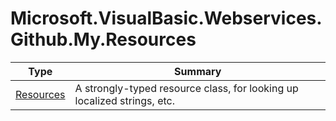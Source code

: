 ﻿
# Microsoft.VisualBasic.Webservices.Github.My.Resources

|Type|Summary|
|----|-------|
|[Resources](./Resources.md)|A strongly-typed resource class, for looking up localized strings, etc.|

